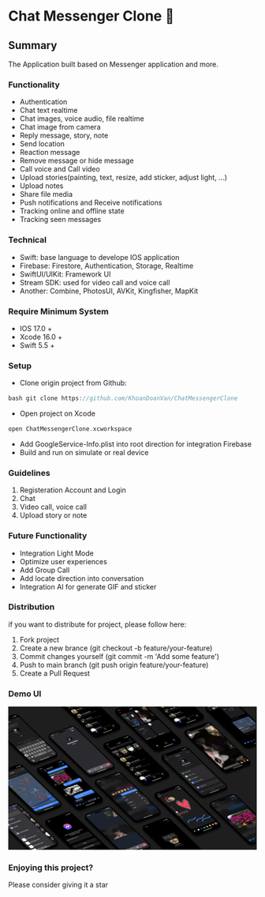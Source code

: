 # Chat Messenger Clone 💭

## Summary
The Application built based on Messenger application and more.

### Functionality
- Authentication
- Chat text realtime
- Chat images, voice audio, file realtime
- Chat image from camera
- Reply message, story, note
- Send location
- Reaction message
- Remove message or hide message
- Call voice and Call video
- Upload stories(painting, text, resize, add sticker, adjust light, ...)
- Upload notes
- Share file media
- Push notifications and Receive notifications
- Tracking online and offline state
- Tracking seen messages

### Technical
- Swift: base language to develope IOS application
- Firebase: Firestore, Authentication, Storage, Realtime
- SwiftUI/UIKit: Framework UI
- Stream SDK: used for video call and voice call
- Another: Combine, PhotosUI, AVKit, Kingfisher, MapKit

### Require Minimum System
- IOS 17.0 +
- Xcode 16.0 +
- Swift 5.5 +

### Setup
- Clone origin project from Github:
```c 
bash git clone https://github.com/KhoanDoanVan/ChatMessengerClone
```
- Open project on Xcode
```c
open ChatMessengerClone.xcworkspace
```
- Add GoogleService-Info.plist into root direction for integration Firebase
- Build and run on simulate or real device

### Guidelines
1. Registeration Account and Login
2. Chat
3. Video call, voice call
4. Upload story or note

### Future Functionality
- Integration Light Mode
- Optimize user experiences
- Add Group Call
- Add locate direction into conversation
- Integration AI for generate GIF and sticker

### Distribution
if you want to distribute for project, please follow here:
1. Fork project
2. Create a new brance (git checkout -b feature/your-feature)
3. Commit changes yourself (git commit -m 'Add some feature')
4. Push to main branch (git push origin feature/your-feature)
5. Create a Pull Request

### Demo UI
![ref image](https://github.com/KhoanDoanVan/ChatMessengerClone/blob/main/demo.png?raw=true)

### Enjoying this project?
Please consider giving it a star
